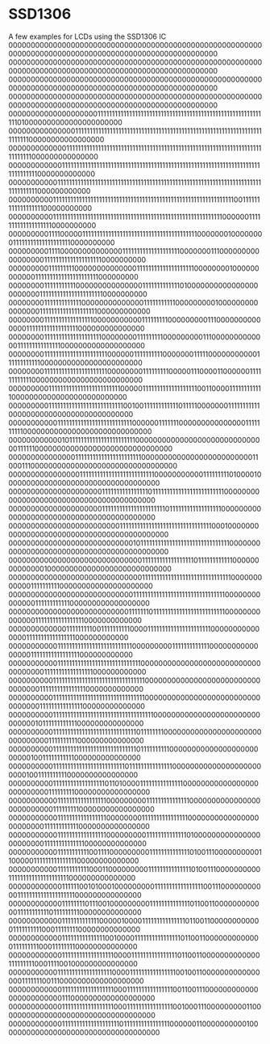 # SSD1306
A few examples for LCDs using the SSD1306 IC
00000000000000000000000000000000000000000000000000000000000000000000000000000000000000000000000000000000
00000000000000000000000000000000000000000000000000000000000000000000000000000000000000000000000000000000
00000000000000000000000000000000000000000000000000000000000000000000000000000000000000000000000000000000
00000000000000000000000000000000000000000000000000000000000000000000000000000000000000000000000000000000
00000000000000000000111111111111111111111111111111111111111111111111111111111111010000000000000000000000
00000000000000011111111111111111111111111111111111111111111111111111111111111111111111100000000000000000
00000000000001111111111111111111111111111111111111111111111111111111111111111111111111111000000000000000
00000000000011111111111111111111111111111111111111111111111111111111111111111111111111111110000000000000
00000000000111111111111111111111111111111111111111111111111111111111111111111111111111111111000000000000
00000000001111111111111111111111111111111111111111111111111111111111111110011111111111111111100000000000
00000000001111111111111111111111111111111111111111111111111111111111100000011111111111111111110000000000
00000000011110000011111111111111111111111111111111111111110000000100000000111111111111111111110000000000
00000000011110000000000000011111111111111111111000000011100000000000000000111111111111111111110000000000
00000000011111111100000000000000111111111111111111110000000010000000000001111111111111111111111000000000
00000000111111111110000000000000001111111111111010000000000000000000000011111111111111111111110000000000
00000000111111111111100000000000000111111111110000000001000000000000000011111111111111111111000000000000
00000000111111111111111110000000000011111111100000000011100000000000000111111111111111111000000000000000
00000000111111111111111111110000000011111111100000000011100000000000001111111111111110000000000000000000
00000000111111111111111111111100000011111111110000000111110000000000011111111111100000000000000000000000
00000000111111111111111111111100000000111111111000001110000110000001111111111110000000000000000000000000
00000000011111111111111111111111110000011111111111111111110011000011111111111100000000000000000000000000
00000000011111111111111111111111111001001111111111110111110000000111111111110000000000000000000000000000
00000000000111111111111111111111111110000001111111000000000000000111111111100000000000000000000000000000
00000000000010111111111111111111111110000000000000000000000000000001111110000000000000000000000000000000
00000000000000011111111111111111111111000000000000000000000000011000111000000000000000000000000000000000
00000000000000001111111111111111111111111100000000000111111111010000100000000000000000000000000000000000
00000000000000000000011111111111111110111111111111111111111111100000000000000000000000000000000000000000
00000000000000000000011111111111111111111110111111111111111111000000000000000000000000000000000000000000
00000000000000000000000001111111111111111111111111111111100010000000000000000000000000000000000000000000
00000000000000000000000000001011111111111111111111111111111110000000000000000000000000000000000000000000
00000000000000000000000000000011111111111111111101111111111110000000000000010000000000000000000000000000
00000000000000000000000000000011111111111111111111111111111110000000000001111111111000000000000000000000
00000000000000000000000000001111111111111111111111111111111100000000000000111111111111000000000000000000
00000000000000000000000000011111110111111111111111111111111100000000000000111111111111111110000000000000
00000000000001111111110011111111110000111111111111111111111100000000000000011111111111111111000000000000
00000000000111111111111111111111111110000000001111111111111000000000000000011111111111111111000000000000
00000000000111111111111111111111111111110000000000000000000000000000000000011111111111111111000000000000
00000000001111111111111111111111111111111100000000000000000000000000000000011111111111111110000000000000
00000000001111111111111111111111111111111100000000000000000000000000000000011111111111111100000000000000
00000000001111111111111111111111111111111111100000000000000000000000000000010111111111111000000000000000
00000000001111111111111111111111111111101111111100000000000000000000000000000001111111111000000000000000
00000000001111111111111111111111111111101111111111000000000000000000000000010011111111111000000000000000
00000000001111111111111111111111111011111111111111100000000000000000000000010011111111110000000000000000
00000000001111111111111111110110100001111111111111110000000000000000000000000011111111100000000000000000
00000000000111111111111111110000000001111111111111110000000000000000000000000011111111100000000000000000
00000000000111111111111111110000000011111111111111110000000000000000000000001111111111110000000000000000
00000000000111111111111111110000000001111111111111101000000000000000000000001111111111111100000000000000
00000000000111111111110011110000000001111111111111101001110000000000110000011111111111111100000000000000
00000000000111111111110001100000000011111111111111101001110000000000111111111111111111111000000000000000
00000000000011111100101000100000000011111111111111111001110000000000011111111111111111111000000000000000
00000000000011111111011100100000000011111111111111011001100000000000011111111111011111111100000000000000
00000000000011111111111110000010000111111111111111011001100000000000011111111110001111111100000000000000
00000000000011111111111111100100001111111111111111011001100000000000001111111110001111111100000000000000
00000000000011111111111111111100001111111111111111011001100000000000001111111110001111001000000000000000
00000000000111111111111111111100001111111111111111001001100000000000000001111111001110000000000000000000
00000000000011111111111111111100011111111111111110011001110000000000000000000000001110000000000000000000
00000000000011111111111111111100011111111111111110010001110000000001100000000000000000000000000000000000
00000000000011111111111111111111011111111111111110000001100000000001000000000000000000000000000000000000
